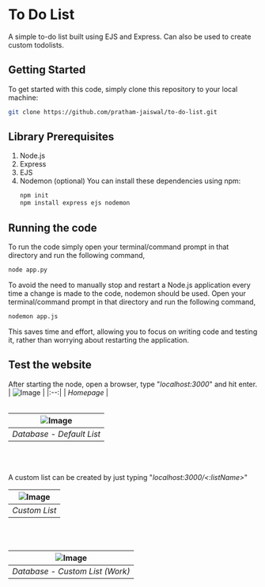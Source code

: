 # To Do List
A simple to-do list built using EJS and Express. Can also be used to create custom todolists.

## Getting Started
To get started with this code, simply clone this repository to your local machine:
```bash
git clone https://github.com/pratham-jaiswal/to-do-list.git
```

## Library Prerequisites
1. Node.js
2. Express
3. EJS
4. Nodemon (optional)
    You can install these dependencies using npm:
    ```bash
    npm init
    npm install express ejs nodemon
    ```

## Running the code
To run the code simply open your terminal/command prompt in that directory and run the following command,
```bash
node app.py
```
To avoid the need to manually stop and restart a Node.js application every time a change is made to the code, nodemon should be used. Open your terminal/command prompt in that directory and run the following command,
```bash
nodemon app.js
```
This saves time and effort, allowing you to focus on writing code and testing it, rather than worrying about restarting the application.

## Test the website
After starting the node, open a browser, type "*localhost:3000*" and hit enter.
| ![Image](https://i.imgur.com/NdWGIFF.png) |
|:--:|
| <i>Homepage</i> |
<br/><br/>

| ![Image](https://i.imgur.com/zfGUIaX.png) |
|:--:|
| <i>Database - Default List</i> |
<br/><br/>

A custom list can be created by just typing "*localhost:3000/<:listName>*"

| ![Image](https://i.imgur.com/BX8absC.png) |
|:--:|
| <i>Custom List</i> |
<br/><br/>

| ![Image](https://i.imgur.com/lgKKjmX.png) |
|:--:|
| <i>Database - Custom List (Work)</i> |
<br/><br/>